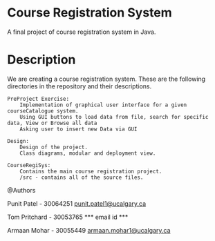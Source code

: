 # Course Registration System
A final project of course registration system in Java.

# Description
We are creating a course registration system. 
These are the following directories in the repository and their descriptions.

	PreProject Exercise:
		Implementation of graphical user interface for a given courseCatalogue system.
		Using GUI buttons to load data from file, search for specific data, View or Browse all data
		Asking user to insert new Data via GUI

	Design:
		Design of the project.
		Class diagrams, modular and deployment view.

	CourseRegiSys:
		Contains the main course registration project.
		/src - contains all of the source files.

@Authors

Punit Patel     -   30064251
punit.patel1@ucalgary.ca

Tom Pritchard   -   30053765
    *** email id ***

Armaan Mohar    -   30055449
armaan.mohar1@ucalgary.ca
